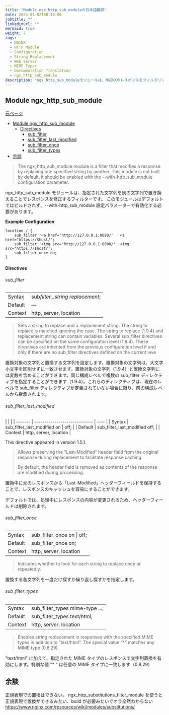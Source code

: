 ```yaml
---
title: "Module ngx_http_sub_moduleの日本語翻訳"
date: 2024-04-02T08:10:00
jobtitle: ""
linkedinurl: ""
mermaid: true
weight: 7
tags:
  - NGINX
  - HTTP Module
  - Configuration
  - String Replacement
  - Web Server
  - MIME Types
  - Documentation Translation
  - ngx_http_sub_module
description: "ngx_http_sub_moduleモジュールは、NGINXのレスポンスをフィルタリングし、指定された文字列を別の文字列に置き換える機能を提供します。設定パラメータを使って有効化する必要があり、複数の置換指令や条件付きのヘッダー保持などがサポートされています。text/htmlや他のMIMEタイプでの文字列置換を設定でき、複数のディレクティブを組み合わせて使用することで、レスポンスの内容を柔軟に変更することが可能です。"
---
```


## Module ngx_http_sub_module

[元ページ](https://nginx.org/en/docs/http/ngx_http_sub_module.html)

- [Module ngx\_http\_sub\_module](#module-ngx_http_sub_module)
    - [Directives](#directives)
        - [sub\_filter](#sub_filter)
        - [sub\_filter\_last\_modified](#sub_filter_last_modified)
        - [sub\_filter\_once](#sub_filter_once)
        - [sub\_filter\_types](#sub_filter_types)
- [余談](#余談)

> The ngx_http_sub_module module is a filter that modifies a response by replacing one specified string by another.
> This module is not built by default, it should be enabled with the --with-http_sub_module configuration parameter.

ngx_http_sub_module モジュールは、指定された文字列を別の文字列で置き換えることでレスポンスを修正するフィルターです。
このモジュールはデフォルトではビルドされず、--with-http_sub_module 設定パラメーターで有効化する必要があります。

**Example Configuration**

```config
location / {
    sub_filter '<a href="http://127.0.0.1:8080/'  '<a href="https://$host/';
    sub_filter '<img src="http://127.0.0.1:8080/' '<img src="https://$host/';
    sub_filter_once on;
}
```

#### Directives

###### sub_filter

|         |                                     |
| ------- | ----------------------------------- |
| Syntax  | sub*filter \_string* _replacement_; |
| Default | —                                   |
| Context | http, server, location              |

> Sets a string to replace and a replacement string. The string to replace is matched ignoring the case. The string to replace (1.9.4) and replacement string can contain variables. Several sub_filter directives can be specified on the same configuration level (1.9.4). These directives are inherited from the previous configuration level if and only if there are no sub_filter directives defined on the current leve

置換対象の文字列と置換する文字列を設定します。置換対象の文字列は、大文字小文字を区別せずに一致させます。置換対象の文字列（1.9.4）と置換文字列には変数を含めることができます。同じ構成レベルで複数の sub_filter ディレクティブを指定することができます（1.9.4）。これらのディレクティブは、現在のレベルで sub_filter ディレクティブが定義されていない場合に限り、前の構成レベルから継承されます。

###### sub_filter_last_modified

|         |                               |
| ------- | ----------------------------- | ---- |
| Syntax  | sub_filter_last_modified on   | off; |
| Default | sub_filter_last_modified off; |
| Context | http, server, location        |

This directive appeared in version 1.5.1.

> Allows preserving the “Last-Modified” header field from the original response during replacement to facilitate response caching.
>
> By default, the header field is removed as contents of the response are modified during processing.

置換中に元のレスポンスから「Last-Modified」ヘッダーフィールドを保持することで、レスポンスのキャッシュを容易にすることができます。

デフォルトでは、処理中にレスポンスの内容が変更されるため、ヘッダーフィールドは削除されます。

###### sub_filter_once

|         |                            |
| ------- | -------------------------- |
| Syntax  | sub_filter_once on \| off; |
| Default | sub_filter_once on;        |
| Context | http, server, location     |

> Indicates whether to look for each string to replace once or repeatedly.

置換する各文字列を一度だけ探すか繰り返し探すかを指定します。

###### sub_filter_types

|         |                                 |
| ------- | ------------------------------- |
| Syntax  | sub_filter_types mime-type ...; |
| Default | sub_filter_types text/html;     |
| Context | http, server, location          |

> Enables string replacement in responses with the specified MIME types in addition to “text/html”. The special value “\*” matches any MIME type (0.8.29).

"text/html" に加えて、指定された MIME タイプのレスポンスで文字列置換を有効にします。特別な値 "\* " は任意の MIME タイプに一致します（0.8.29）

## 余談

正規表現での置換はできない。
ngx_http_substitutions_filter_module を使うと正規表現で置換ができるみたい、build が必要みたいでオラ全然わからない
<https://www.nginx.com/resources/wiki/modules/substitutions/>
